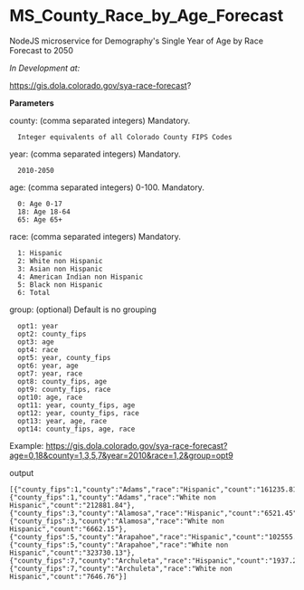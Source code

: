 # MS\_County\_Race\_by\_Age\_Forecast
NodeJS microservice for Demography's Single Year of Age by Race Forecast to 2050


*In Development at:* 

https://gis.dola.colorado.gov/sya-race-forecast?

**Parameters**

county: (comma separated integers)  Mandatory.

      Integer equivalents of all Colorado County FIPS Codes

year: (comma separated integers)  Mandatory.

      2010-2050

age: (comma separated integers)  0-100. Mandatory.

      0: Age 0-17
      18: Age 18-64
      65: Age 65+

race: (comma separated integers)  Mandatory.
  
      1: Hispanic
      2: White non Hispanic
      3: Asian non Hispanic
      4: American Indian non Hispanic
      5: Black non Hispanic
      6: Total

group: (optional)   Default is no grouping

      opt1: year
      opt2: county_fips
      opt3: age
      opt4: race
      opt5: year, county_fips
      opt6: year, age
      opt7: year, race
      opt8: county_fips, age
      opt9: county_fips, race
      opt10: age, race
      opt11: year, county_fips, age
      opt12: year, county_fips, race
      opt13: year, age, race
      opt14: county_fips, age, race
  
  
Example:
https://gis.dola.colorado.gov/sya-race-forecast?age=0,18&county=1,3,5,7&year=2010&race=1,2&group=opt9

output
```
[{"county_fips":1,"county":"Adams","race":"Hispanic","count":"161235.81"},
{"county_fips":1,"county":"Adams","race":"White non Hispanic","count":"212881.84"},
{"county_fips":3,"county":"Alamosa","race":"Hispanic","count":"6521.45"},
{"county_fips":3,"county":"Alamosa","race":"White non Hispanic","count":"6662.15"},
{"county_fips":5,"county":"Arapahoe","race":"Hispanic","count":"102555.00"},
{"county_fips":5,"county":"Arapahoe","race":"White non Hispanic","count":"323730.13"},
{"county_fips":7,"county":"Archuleta","race":"Hispanic","count":"1937.24"},
{"county_fips":7,"county":"Archuleta","race":"White non Hispanic","count":"7646.76"}]
```
